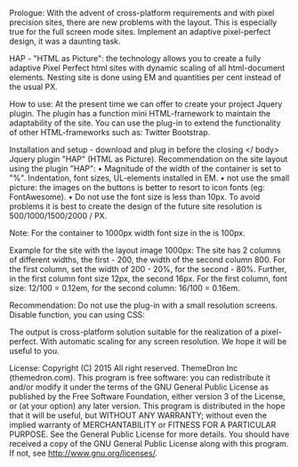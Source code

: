 Prologue:
With the advent of cross-platform requirements and with pixel precision sites, there are new problems with the layout. This is especially true for the full screen mode sites. Implement an adaptive pixel-perfect design, it was a daunting task.

HAP - "HTML as Picture": the technology allows you to create a fully adaptive Pixel Perfect html sites with dynamic scaling of all html-document elements. Nesting site is done using EM and quantities per cent instead of the usual PX.

How to use:
At the present time we can offer to create your project Jquery plugin. The plugin has a function mini HTML-framework to maintain the adaptability of the site. You can use the plug-in to extend the functionality of other HTML-frameworks such as: Twitter Bootstrap.

Installation and setup - download and plug in before the closing </ body> Jquery plugin "HAP" (HTML as Picture). 
Recommendation on the site layout using the plugin "HAP":
•	Magnitude of the width of the container is set to "%". Indentation, font sizes, UL-elements installed in EM.
•	not use the small picture: the images on the buttons is better to resort to icon  fonts (eg: FontAwesome).
•	Do not use the font size is less than 10px. 
To avoid problems it is best to create the design of the future site resolution is 500/1000/1500/2000 / PX.

Note: For the container to 1000px width font size in the <BODY> is 100px.

Example for the site with the layout image 1000px:
The site has 2 columns of different widths, the first - 200, the width of the second column 800.
For the first column, set the width of 200 - 20%, for the second - 80%.
Further, in the first column font size 12px, the second 16px. For the first column, font size: 12/100 = 0.12em, for the second column: 16/100 = 0.16em.

Recommendation: Do not use the plug-in with a small resolution screens. Disable function, you can using CSS:

The output is cross-platform solution suitable for the realization of a pixel-perfect. With automatic scaling for any screen resolution.
We hope it will be useful to you.

License:
Copyright (C) 2015 All right reserved. ThemeDron Inc (themedron.com).
This program is free software: you can redistribute it and/or modify it under the terms of the GNU General Public License as published by the Free Software Foundation, either version 3 of the License, or (at your option) any later version.
This program is distributed in the hope that it will be useful, but WITHOUT ANY WARRANTY; without even the implied warranty of MERCHANTABILITY or FITNESS FOR A PARTICULAR PURPOSE.  See the General Public License for more details.
You should have received a copy of the GNU General Public License along with this program.  If not, see <http://www.gnu.org/licenses/>.
